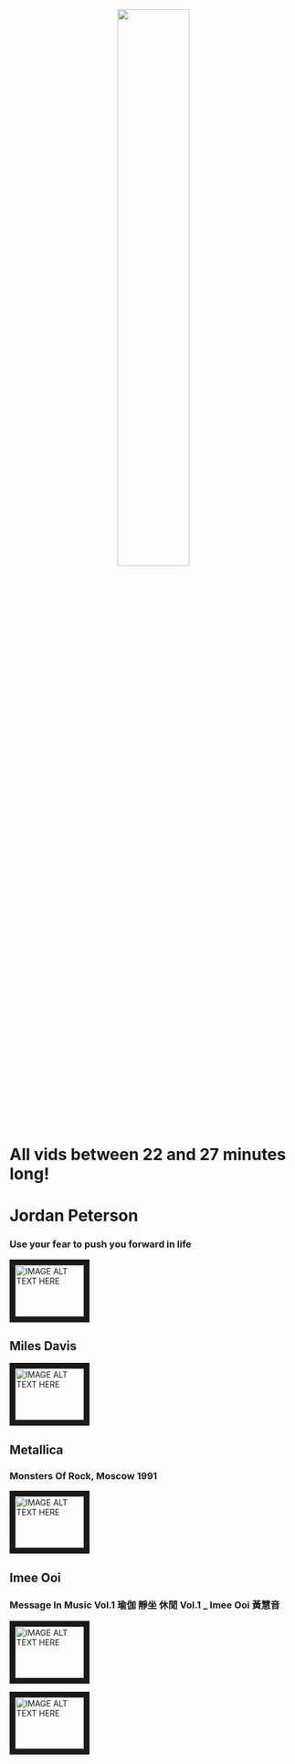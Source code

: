 <p align="center">
<img width="50%" src="http://i.imgur.com/JuCQfLt.jpg">
</p>

# All vids between 22 and 27 minutes long!

# Jordan Peterson

### Use your fear to push you forward in life

<a href="http://www.youtube.com/watch?feature=player_embedded&v=oHfyHuymGcU" target="_blank"><img src="http://img.youtube.com/vi/oHfyHuymGcU/0.jpg" 
alt="IMAGE ALT TEXT HERE" width="120" height="90" border="10" /></a>

## Miles Davis

<a href="http://www.youtube.com/watch?feature=player_embedded&v=eng4OTDqtoM" target="_blank"><img src="http://img.youtube.com/vi/WSqFnMy_WYU/0.jpg" 
alt="IMAGE ALT TEXT HERE" width="120" height="90" border="10" /></a>

## Metallica
###  Monsters Of Rock, Moscow 1991
<a href="http://www.youtube.com/watch?feature=player_embedded&v=eng4OTDqtoM
" target="_blank"><img src="http://img.youtube.com/vi/eng4OTDqtoM/0.jpg" 
alt="IMAGE ALT TEXT HERE" width="120" height="90" border="10" /></a>

## Imee Ooi
### Message In Music Vol.1 瑜伽 靜坐 休閒 Vol.1 _ Imee Ooi 黃慧音

<a href="http://www.youtube.com/watch?feature=player_embedded&v=RjdbiYZai7M
" target="_blank"><img src="http://img.youtube.com/vi/RjdbiYZai7M/0.jpg" 
alt="IMAGE ALT TEXT HERE" width="120" height="90" border="10" /></a>

<a href="http://www.youtube.com/watch?feature=player_embedded&v=2HcOWGKPxpQ
" target="_blank"><img src="http://img.youtube.com/vi/2HcOWGKPxpQ/0.jpg" 
alt="IMAGE ALT TEXT HERE" width="120" height="90" border="10" /></a>



